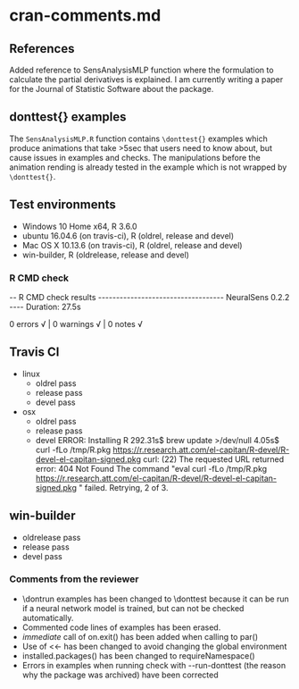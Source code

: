 # cran-comments.md


                
## References
Added reference to SensAnalysisMLP function where the formulation to calculate the partial derivatives is explained.
I am currently writing a paper for the Journal of Statistic Software about the package.

## donttest{} examples

The `SensAnalysisMLP.R` function contains `\donttest{}` examples which produce animations that take >5sec that users need to know about, but cause issues in examples and checks. 
The manipulations before the animation rending is already tested in the example which is not wrapped by `\donttest{}`.


## Test environments
* Windows 10 Home x64, R 3.6.0
* ubuntu 16.04.6 (on travis-ci), R (oldrel, release and devel)
* Mac OS X 10.13.6 (on travis-ci), R (oldrel, release and devel)
* win-builder, R (oldrelease, release and devel)

### R CMD check

-- R CMD check results ----------------------------------- NeuralSens 0.2.2 ----
Duration: 27.5s

0 errors √ | 0 warnings √ | 0 notes √


## Travis CI
- linux
    - oldrel pass
    - release pass
    - devel pass
- osx
    - oldrel pass
    - release pass
    - devel ERROR:
   Installing R
   292.31s$ brew update >/dev/null
   4.05s$ curl -fLo /tmp/R.pkg https://r.research.att.com/el-capitan/R-devel/R-devel-el-capitan-signed.pkg
   curl: (22) The requested URL returned error: 404 Not Found
   The command "eval curl -fLo /tmp/R.pkg https://r.research.att.com/el-capitan/R-devel/R-devel-el-capitan-signed.pkg " failed. Retrying, 2 of 3.

## win-builder
- oldrelease pass
- release pass
- devel pass

### Comments from the reviewer
* \dontrun examples has been changed to \donttest because it can be run if a neural network model is trained, but can not be checked automatically.
* Commented code lines of examples has been erased.
* *immediate* call of on.exit() has been added when calling to par()
* Use of <<- has been changed to avoid changing the global environment
* installed.packages() has been changed to requireNamespace()
* Errors in examples when running check with --run-donttest (the reason why the package was archived) have been corrected

